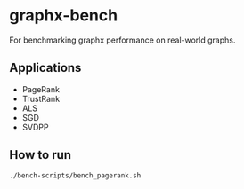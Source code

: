 # graphx-bench

For benchmarking graphx performance on real-world graphs.

## Applications
* PageRank
* TrustRank
* ALS 
* SGD
* SVDPP

## How to run
`./bench-scripts/bench_pagerank.sh`
